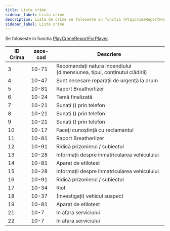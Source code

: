 ```yaml
---
title: Lista crime
sidebar_label: Lista crime
description: Lista de crime se foloseste in functia [PlayCrimeReportForPlayer](../functions/PlayCrimeReportForPlayer).
sidebar_label: Lista crime
---
```


Se foloseste in functia [PlayCrimeReportForPlayer](../functions/PlayCrimeReportForPlayer).

| ID Crima | zece-cod | Descriere                                                                |
| -------- | -------- | ------------------------------------------------------------------------ |
| 3        | 10-71    | Recomandați natura incendiului (dimensiunea, tipul, conținutul clădirii) |
| 4        | 10-47    | Sunt necesare reparații de urgență la drum                               |
| 5        | 10-81    | Raport Breatherlizer                                                     |
| 6        | 10-24    | Temă finalizată                                                          |
| 7        | 10-21    | Sunați () prin telefon                                                   |
| 8        | 10-21    | Sunați () prin telefon                                                   |
| 9        | 10-21    | Sunați () prin telefon                                                   |
| 10       | 10-17    | Faceți cunoștință cu reclamantul                                         |
| 11       | 10-81    | Raport Breatherlizer                                                     |
| 12       | 10-91    | Ridică prizonierul / subiectul                                           |
| 13       | 10-28    | Informații despre înmatricularea vehiculului                             |
| 14       | 10-81    | Aparat de etilotest                                                      |
| 15       | 10-28    | Informații despre înmatricularea vehiculului                             |
| 16       | 10-91    | Ridică prizonierul / subiectul                                           |
| 17       | 10-34    | Riot                                                                     |
| 18       | 10-37    | (Investigați) vehicul suspect                                            |
| 19       | 10-81    | Aparat de etilotest                                                      |
| 21       | 10-7     | In afara serviciului                                                     |
| 22       | 10-7     | In afara serviciului                                                     |
